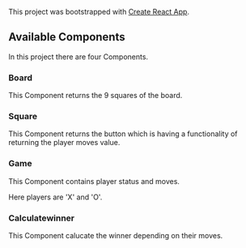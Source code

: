 This project was bootstrapped with [Create React App](https://github.com/facebook/create-react-app).

## Available Components

In this project there are four Components.

### Board

This Component returns the 9 squares of the board.

### Square

This Component returns the button which is having a functionality of returning the player moves value.

### Game

This Component contains player status and moves.

Here players are 'X' and 'O'.

### Calculatewinner

This Component calucate the winner depending on their moves.
